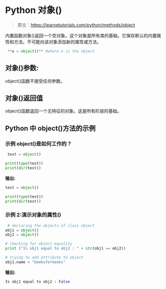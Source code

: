 # Python 对象()

> 原文：<https://learnetutorials.com/python/methods/object>

内置函数对象()返回一个空对象。这个对象是所有类的基础。它保存默认的内置属性和方法。不可能向该对象添加新的属性或方法。

```py
 **o = object()** #where o is the object 

```

## 对象()参数:

object()函数不接受任何参数。

## 对象()返回值

object()函数返回一个无特征的对象。这是所有阶层的基础。

## Python 中 object()方法的示例

### 示例 object()是如何工作的？

```py
 test = object()

print(type(test))
print(dir(test)) 

```

**输出:**

```py
test = object()

print(type(test))
print(dir(test))
```

### 示例 2:演示对象的属性()

```py
 # declaring the objects of class object
obj1 = object()
obj2 = object()

# checking for object equality
print ("Is obj1 equal to obj2 : " + str(obj1 == obj2))

# trying to add attribute to object
obj1.name = "GeeksforGeeks" 

```

**输出:**

```py
Is obj1 equal to obj2 : False 
```